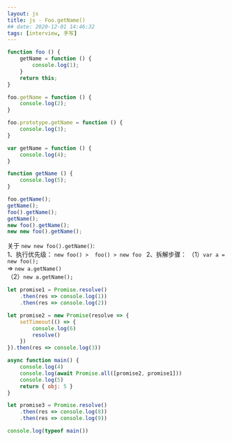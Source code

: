 ```yaml
---
layout: js
title: js - Foo.getName()
## date: 2020-12-01 14:46:32
tags: [interview, 手写]
---
```


```javascript
function foo () {
	getName = function () {
		console.log(1);
	}
	return this;
}

foo.getName = function () {
	console.log(2);
}

foo.prototype.getName = function () {
	console.log(3);
}

var getName = function () {
	console.log(4);
}

function getName () {
	console.log(5);
}

foo.getName();
getName();
foo().getName();
getName();
new foo().getName();
new new foo().getName();
```

关于 `new new foo().getName()`:  
1、执行优先级： `new foo() >  foo() > new foo `
2、拆解步骤：
	（1）`var a = new foo();`  
		=> `new a.getName()`    
	（2）`new a.getName();`


```javascript
let promise1 = Promise.resolve()
    .then(res => console.log(1))
    .then(res => console.log(2))

let promise2 = new Promise(resolve => {
    setTimeout(() => {
        console.log(6)
        resolve()
    })
}).then(res => console.log(3))

async function main() {
    console.log(4)
    console.log(await Promise.all([promise2, promise1]))
    console.log(5)
    return { obj: 5 }
}

let promise3 = Promise.resolve()
    .then(res => console.log(8))
    .then(res => console.log(9))

console.log(typeof main())
```
